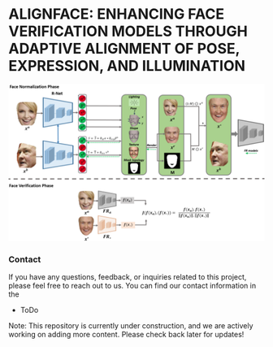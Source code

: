# ALIGNFACE: ENHANCING FACE VERIFICATION MODELS THROUGH ADAPTIVE ALIGNMENT OF POSE, EXPRESSION, AND ILLUMINATION
![My Photo](https://github.com/SaharHusseini/ALIGNFACE/blob/main/protocol_5.png)

### Contact
If you have any questions, feedback, or inquiries related to this project, please feel free to reach out to us. You can find our contact information in the 
* ToDo


Note: This repository is currently under construction, and we are actively working on adding more content. Please check back later for updates!

